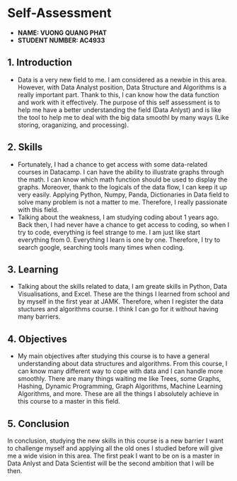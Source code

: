 # Self-Assessment

* **NAME: VUONG QUANG PHAT**  
* **STUDENT NUMBER: AC4933**
 
## 1. Introduction

- Data is a very new field to me. I am considered as a newbie in this area. However, with Data Analyst position, Data Structure and Algorithms is a really important part. Thank to this, I can know how the data function and work with it effectively. The purpose of this self assessment is to help me have a better understanding the field (Data Anlyst) and is like the tool to help me to deal with the big data smoothl by many ways (Like storing, oraganizing, and processing).

## 2. Skills

- Fortunately, I had a chance to get access with some data-related courses in Datacamp. I can have the ability to illustrate graphs through the math. I can know which math function should be used to display the graphs. Moreover, thank to the logicals of the data flow, I can keep it up very easily. Applying Python, Numpy, Panda, Dictionaries in Data field to solve many problem is not a matter to me. Therefore, I really passionate with this field.
- Talking about the weakness, I am studying coding about 1 years ago. Back then, I had never have a chance to get access to coding, so when I try to code, everything is feel strange to me. I am just like start everything from 0. Everything I learn is one by one. Therefore, I try to search google, searching tools many times when coding. 

## 3. Learning

- Talking about the skills related to data, I am greate skills in Python, Data Visualisations, and Excel. These are the things I learned from school and by myself in the first year at JAMK. Therefore, when I register the data stuctures and algorithms course. I think I can go for it without having many barriers.

## 4. Objectives

- My main objectives after studying this course is to have a general understanding about data structures and algorithms. From this course, I can know many different way to cope with data and I can handle more smoothly. There are many things waiting me like Trees, some Graphs, Hashing, Dynamic Programming, Graph Algorithms, Machine Learning Algorithms, and more. These are all the things I absolutely achieve in this course to a master in this field.

## 5. Conclusion

In conclusion, studying the new skills in this course is a new barrier I want to challenge myself and applying all the old ones I studied before will give me a wide vision in this area. The first peak I want to be on is a master in Data Anlyst and Data Scientist will be the second ambition that I will be then.